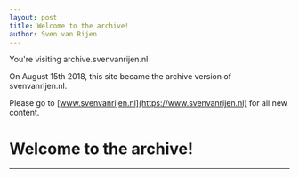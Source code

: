 ```yaml
---
layout: post
title: Welcome to the archive!
author: Sven van Rijen
---
```


You're visiting archive.svenvanrijen.nl

On August 15th 2018, this site became the archive version of svenvanrijen.nl.

Please go to [www.svenvanrijen.nl](https://www.svenvanrijen.nl) for all new content.

# Welcome to the archive!

-----
